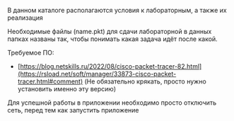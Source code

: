 В данном каталоге располагаются условия к лабораторным, а также их реализация

Необходимые файлы (name.pkt) для сдачи лабораторной в данных папках названы так, чтобы понимать какая задача идёт после какой. 


Требуемое ПО:
- [https://blog.netskills.ru/2022/08/cisco-packet-tracer-82.html](https://rsload.net/soft/manager/33873-cisco-packet-tracer.html#comment)
 (Не обязательно крякать, просто нужно установить именно эту версию)

Для успешной работы в приложении необходимо просто отключить сеть, перед тем как запустить приложение
